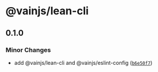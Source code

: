 # @vainjs/lean-cli

## 0.1.0

### Minor Changes

- add @vainjs/lean-cli and @vainjs/eslint-config ([`b6e50f7`](https://github.com/vainjs/lean/commit/b6e50f73e6e5374acb019fdabfc5aeb09513803a))
